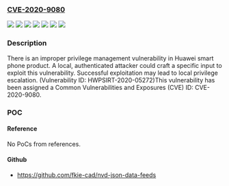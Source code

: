 ### [CVE-2020-9080](https://cve.mitre.org/cgi-bin/cvename.cgi?name=CVE-2020-9080)
![](https://img.shields.io/static/v1?label=Product&message=HUAWEI%20Mate%2020%20Pro%20(UD)&color=blue)
![](https://img.shields.io/static/v1?label=Product&message=HUAWEI%20Mate%2020%20Pro&color=blue)
![](https://img.shields.io/static/v1?label=Product&message=HUAWEI%20nova%205i&color=blue)
![](https://img.shields.io/static/v1?label=Version&message=10.1.0.135(C00E135R3P8)%20&color=brightgreen)
![](https://img.shields.io/static/v1?label=Version&message=10.1.0.135(C01E135R2P8)%20&color=brightgreen)
![](https://img.shields.io/static/v1?label=Version&message=Versions%20earlier%20than%2010.0.0.125(C01E123R7P3)%20&color=brightgreen)
![](https://img.shields.io/static/v1?label=Vulnerability&message=CWE-269%20Improper%20Privilege%20Management&color=brightgreen)

### Description

There is an improper privilege management vulnerability in Huawei smart phone product. A local, authenticated attacker could craft a specific input to exploit this vulnerability. Successful exploitation may lead to local privilege escalation. (Vulnerability ID: HWPSIRT-2020-05272)This vulnerability has been assigned a Common Vulnerabilities and Exposures (CVE) ID: CVE-2020-9080.

### POC

#### Reference
No PoCs from references.

#### Github
- https://github.com/fkie-cad/nvd-json-data-feeds

